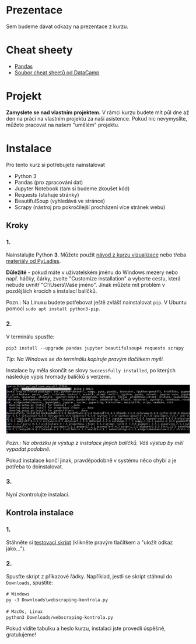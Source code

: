 # Prezentace

Sem budeme dávat odkazy na prezentace z kurzu.

# Cheat sheety

- [Pandas](https://github.com/pandas-dev/pandas/blob/master/doc/cheatsheet/Pandas_Cheat_Sheet.pdf)
- [Soubor cheat sheetů od DataCamp](http://www.utc.fr/~jlaforet/Suppl/python-cheatsheets.pdf)


# Projekt

**Zamyslete se nad vlastním projektem.** V rámci kurzu budete mít půl dne až den na práci
na vlastním projektu za naší asistence. Pokud nic nevymyslíte, můžete pracovat na našem
"umělém" projektu.

# Instalace

Pro tento kurz si potřebujete nainstalovat

- Python 3
- Pandas (pro zpracování dat)
- Jupyter Notebook (tam si budeme zkoušet kód)
- Requests (stahuje stránky)
- BeautifulSoup (vyhledává ve stránce)
- Scrapy (nástroj pro pokročilejší procházení více stránek webu)

## Kroky

### 1.

Nainstalujte Python **3**. Můžete použít [návod z kurzu vizualizace](https://sedlakovi.github.io/data-storytelling/#instalace) nebo třeba
[materiály od PyLadies](https://naucse.python.cz/course/pyladies/beginners/install/).

**Důležité** - pokud máte v uživatelském jménu do Windows mezery nebo např. háčky, čárky, zvolte "Customize installation" a vyberte cestu, která nebude uvnitř "C:\Users\Vaše jméno". Jinak můžete mít problém v pozdějších krocích s instalací balíčků.

Pozn.: Na Linuxu budete potřebovat ještě zvlášť nainstalovat `pip`. V Ubuntu pomocí
`sudo apt install python3-pip`.

### 2.

V terminálu spusťte:

    pip3 install --upgrade pandas jupyter beautifulsoup4 requests scrapy

_Tip: Na Windows se do terminálu kopíruje pravým tlačítkem myši._

Instalace by měla skončit se slovy `Successfully installed`, po kterých následuje výpis hromady balíčků s verzemi.

![Instalace balíčků hotova](packages-finish.jpg)

_Pozn.: Na obrázku je výstup z instalace jiných balíčků. Váš výstup by měl vypadat podobně._

Pokud instalace končí jinak, pravděpodobně v systému něco chybí a je potřeba to
doinstalovat.

### 3.

Nyní zkontrolujte instalaci.

## Kontrola instalace

### 1.

Stáhněte si [testovací skript](webscraping-kontrola.py) (klikněte pravým tlačítkem a "uložit
odkaz jako...").

### 2.

Spusťte skript z příkazové řádky. Například, jestli se skript
stáhnul do `Downloads`, spustíte:

```
# Windows
py -3 Downloads\webscraping-kontrola.py

# MacOs, Linux
python3 Downloads/webscraping-kontrola.py
```

Pokud vidíte tabulku a heslo kurzu, instalaci jste provedli úspěšně, gratulujeme!
